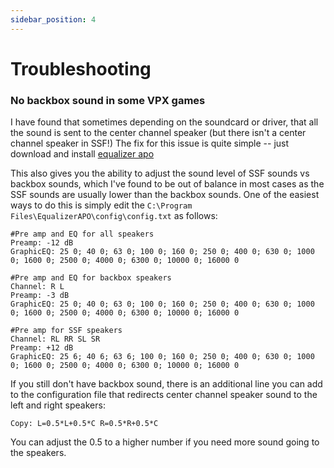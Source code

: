 ```yaml
---
sidebar_position: 4
---
```


# Troubleshooting

### No backbox sound in some VPX games

I have found that sometimes depending on the soundcard or driver, that all the sound is sent to the center channel speaker (but there isn't a center channel speaker in SSF!) The fix for this issue is quite simple -- just download and install [equalizer apo](https://equalizerapo.com/) 

This also gives you the ability to adjust the sound level of SSF sounds vs backbox sounds, which I've found to be out of balance in most cases as the SSF sounds are usually lower than the backbox sounds. One of the easiest ways to do this is simply edit the `C:\Program Files\EqualizerAPO\config\config.txt` as follows:

```
#Pre amp and EQ for all speakers
Preamp: -12 dB
GraphicEQ: 25 0; 40 0; 63 0; 100 0; 160 0; 250 0; 400 0; 630 0; 1000 0; 1600 0; 2500 0; 4000 0; 6300 0; 10000 0; 16000 0

#Pre amp and EQ for backbox speakers
Channel: R L
Preamp: -3 dB
GraphicEQ: 25 0; 40 0; 63 0; 100 0; 160 0; 250 0; 400 0; 630 0; 1000 0; 1600 0; 2500 0; 4000 0; 6300 0; 10000 0; 16000 0

#Pre amp for SSF speakers
Channel: RL RR SL SR
Preamp: +12 dB
GraphicEQ: 25 6; 40 6; 63 6; 100 0; 160 0; 250 0; 400 0; 630 0; 1000 0; 1600 0; 2500 0; 4000 0; 6300 0; 10000 0; 16000 0
```

If you still don't have backbox sound, there is an additional line you can add to the configuration file that redirects center channel speaker sound to the left and right speakers:

```
Copy: L=0.5*L+0.5*C R=0.5*R+0.5*C
```

You can adjust the 0.5 to a higher number if you need more sound going to the speakers.